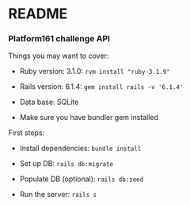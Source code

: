 # README

### Platform161 challenge API

Things you may want to cover:

* Ruby version: 3.1.0: `rvm install "ruby-3.1.9"`

* Rails version: 6.1.4: `gem install rails -v '6.1.4'`

* Data base: SQLite

* Make sure you have bundler gem installed

First steps:

* Install dependencies: `bundle install`

* Set up DB: `rails db:migrate`

* Populate DB (optional): `rails db:seed`

* Run the server: `rails s`
